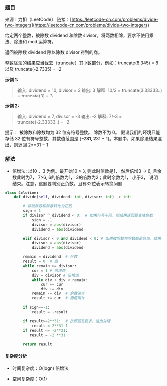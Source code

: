 ### 题目
来源：力扣（LeetCode）
链接：[https://leetcode-cn.com/problems/divide-two-integers](https://leetcode-cn.com/problems/divide-two-integers)


给定两个整数，被除数 dividend 和除数 divisor。将两数相除，要求不使用乘法、除法和 mod 运算符。

返回被除数 dividend 除以除数 divisor 得到的商。

整数除法的结果应当截去（truncate）其小数部分，例如：truncate(8.345) = 8 以及 truncate(-2.7335) = -2

 

**示例 1:**
>输入: dividend = 10, divisor = 3
>输出: 3
>解释: 10/3 = truncate(3.33333..) = truncate(3) = 3

**示例 2:**
>输入: dividend = 7, divisor = -3
>输出: -2
>解释: 7/-3 = truncate(-2.33333..) = -2


提示：
被除数和除数均为 32 位有符号整数。
除数不为 0。
假设我们的环境只能存储 32 位有符号整数，其数值范围是 [−2**31,  2**31 − 1]。本题中，如果除法结果溢出，则返回 2**31 − 1



### 解法
* 倍增法:  以10 ，3 为例。最开始10 > 3, 则此时倍数是1， 然后倍增3 -> 6, 且余数此时为7， 7>6, 6的倍数为1， 3的倍数为2；此时余数为1， 小于3， 说明结束。注意，这题要判别正负数，且有32位表示转换问题
```python
class Solution:
    def divide(self, dividend: int, divisor: int) -> int:

        # 将被除数和除数转化为正数
        sign = 1
        if divisor ^ dividend < 0:  # 如果符号不同，则结果返回要变成负数
            sign = -1
            divisor = abs(divisor)
            dividend = abs(dividend)

        elif divisor < 0 and dividend < 0: # 如果被除数和除数都是负值，结果不修改符号
            divisor = abs(divisor)
            dividend = abs(dividend)

        remain = dividend  # 余数
        result = 0  # 商
        while remain >= divisor: 
            cur = 1 # 倍增商
            div = divisor # 倍增值
            while div + div < remain:
                cur += cur 
                div += div 
            remain -= div  # 余数递减
            result += cur  # 商值累计
        
        if sign==-1:  
            result = -result
        
        if result>=2**31:  # 按照题目要求，溢出处理
            result = 2**31-1
        if result <= -2**31:
           result = -2 **31

        return result

```
#### 复杂度分析

* 时间复杂度：O(logn) 倍增法

* 空间复杂度：O(1) 
